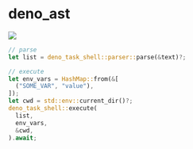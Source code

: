 # deno_ast

[![](https://img.shields.io/crates/v/deno_task_shell.svg)](https://crates.io/crates/deno_task_shell)

```rs
// parse
let list = deno_task_shell::parser::parse(&text)?;

// execute
let env_vars = HashMap::from(&[
  ("SOME_VAR", "value"),
]);
let cwd = std::env::current_dir()?;
deno_task_shell::execute(
  list,
  env_vars,
  &cwd,
).await;
```
